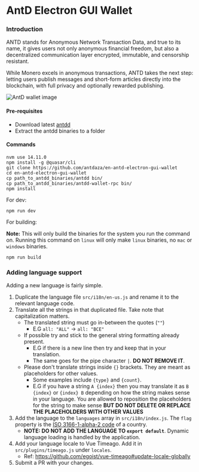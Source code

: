 # AntD Electron GUI Wallet

### Introduction

ANTD stands for Anonymous Network Transaction Data, and true to its name, it gives users not only anonymous financial freedom, but also a decentralized communication layer encrypted, immutable, and censorship resistant.

While Monero excels in anonymous transactions, ANTD takes the next step: letting users publish messages and short-form articles directly into the blockchain, with full privacy and optionally rewarded publishing.

![AntD wallet image](./src-electron/icons/mrcuug.PNG)

#### Pre-requisites

- Download latest [antdd](https://github.com/antdaza/antd/releases/latest)
- Extract the antdd binaries to a folder

#### Commands

```
nvm use 14.11.0
npm install -g @quasar/cli
git clone https://github.com/antdaza/en-antd-electron-gui-wallet
cd en-antd-electron-gui-wallet
cp path_to_antdd_binaries/antdd bin/
cp path_to_antdd_binaries/antdd-wallet-rpc bin/
npm install
```

For dev:

```
npm run dev
```

For building:

**Note:** This will only build the binaries for the system you run the command on. Running this command on `linux` will only make `linux` binaries, no `mac` or `windows` binaries.

```
npm run build
```

### Adding language support

Adding a new language is fairly simple.

1. Duplicate the language file `src/i18n/en-us.js` and rename it to the relevant language code.
2. Translate all the strings in that duplicated file. Take note that capitalization matters.
   - The translated string must go in-between the quotes (`""`)
     - E.G `all: "ALL"` -> `all: "ВСЕ"`
   - If possible try and stick to the general string formatting already present.
     - E.G if there is a new line then try and keep that in your translation.
     - The same goes for the pipe character `|`. **DO NOT REMOVE IT**.
   - Please don't translate strings inside `{}` brackets. They are meant as placeholders for other values.
     - Some examples include `{type}` and `{count}`.
     - E.G if you have a string `A {index}` then you may translate it as `B {index}` or `{index} B` depending on how the string makes sense in your language. You are allowed to reposition the placeholders for the string to make sense **BUT DO NOT DELETE OR REPLACE THE PLACEHOLDERS WITH OTHER VALUES**
3. Add the language to the `languages` array in `src/i18n/index.js`. The `flag` property is the [ISO 3166-1-alpha-2 code](https://www.iso.org/obp/ui/#search/code/) of a country.
   - **NOTE: DO NOT ADD THE LANGUAGE TO `export default`**. Dynamic language loading is handled by the application.
4. Add your language locale to Vue Timeago. Add it in `src/plugins/timeago.js` under `locales`.
   - Ref: https://github.com/egoist/vue-timeago#update-locale-globally
5. Submit a PR with your changes.
